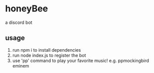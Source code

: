 # honeyBee
a discord bot

## usage
1. run npm i to install dependencies
2. run node index.js to register the bot
3. use 'pp' command to play your favorite music! e.g. ppmockingbird eminem
